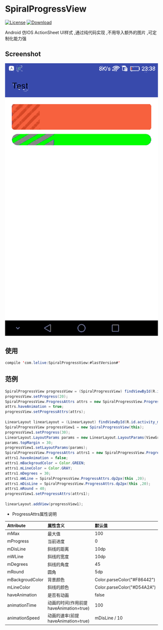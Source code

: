 # SpiralProgressView

[![License](https://img.shields.io/badge/license-Apache%202-green.svg)](https://www.apache.org/licenses/LICENSE-2.0)
[![Download](https://api.bintray.com/packages/xinle/maven/SpiralProgressView/images/download.svg) ](https://bintray.com/xinle/maven/SpiralProgressView/_latestVersion)

Android 仿IOS ActionSheet UI样式 ,通过纯代码实现 ,不用导入额外的图片 ,可定制化能力强

## Screenshot

![](https://github.com/xinle/SpiralProgressView/blob/master/Screenshot/screenshot.gif)

## 使用

```java
compile 'com.lelive:SpiralProgressView:#lastVersion#'
```

## 范例

```java
SpiralProgressView progressView = (SpiralProgressView) findViewById(R.id.spiral_progress);
progressView.setProgress(20);
SpiralProgressView.ProgressAttrs attrs = new SpiralProgressView.ProgressAttrs(this);
attrs.haveAnimation = true;
progressView.setProgressAttrs(attrs);

LinearLayout linearLayout = (LinearLayout) findViewById(R.id.activity_main);
SpiralProgressView progressView1 = new SpiralProgressView(this);
progressView1.setProgress(30);
LinearLayout.LayoutParams params = new LinearLayout.LayoutParams(ViewGroup.LayoutParams.MATCH_PARENT, 80);
params.topMargin = 30;
progressView1.setLayoutParams(params);
SpiralProgressView.ProgressAttrs attrs1 = new SpiralProgressView.ProgressAttrs(this);
attrs1.haveAnimation = false;
attrs1.mBackgroudColor = Color.GREEN;
attrs1.mLineColor = Color.GRAY;
attrs1.mDegrees = 30;
attrs1.mWLine = SpiralProgressView.ProgressAttrs.dp2px(this ,20);
attrs1.mDisLine = SpiralProgressView.ProgressAttrs.dp2px(this ,20);
attrs1.mRound = 40;
progressView1.setProgressAttrs(attrs1);

linearLayout.addView(progressView1);
```

- ProgressAttrs属性说明

| Attribute                  | 属性含义                                     | 默认值     |
|:---------------------------|:--------------------------------------------|:----------|
| mMax             | 最大值                                      | 100 |
| mProgress       |  当前进度                         | 0 |
| mDisLine         | 斜线的距离                             | 10dp |
| mWLine  | 斜线的宽度                               | 10dp |
| mDegrees   |  斜线的角度                              | 45 |
| mRound |    圆角                              | 5dp |
| mBackgroudColor   | 背景颜色                      | Color.parseColor("#F86442")|
| mLineColor          | 斜线的颜色                        |Color.parseColor("#D54A2A")   |
| haveAnimation       | 是否有动画                      | false    |
| animationTime   | 动画的时间(作用前提haveAnimation=true)                           | 100      |
| animationSpeed    | 动画的速率(前提haveAnimation=true)                         | mDisLine / 10      |
